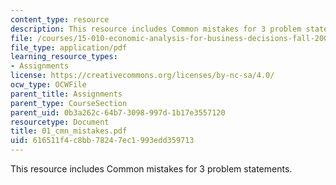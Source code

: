 ```yaml
---
content_type: resource
description: This resource includes Common mistakes for 3 problem statements.
file: /courses/15-010-economic-analysis-for-business-decisions-fall-2004/616511f4c8bb78247ec1993edd359713_01_cmn_mistakes.pdf
file_type: application/pdf
learning_resource_types:
- Assignments
license: https://creativecommons.org/licenses/by-nc-sa/4.0/
ocw_type: OCWFile
parent_title: Assignments
parent_type: CourseSection
parent_uid: 0b3a262c-64b7-3098-997d-1b17e3557120
resourcetype: Document
title: 01_cmn_mistakes.pdf
uid: 616511f4-c8bb-7824-7ec1-993edd359713
---
```

This resource includes Common mistakes for 3 problem statements.